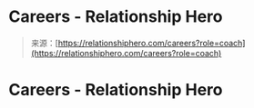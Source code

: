 <!--yml
category: 未分类
date: 2024-05-27 15:20:21
-->

# Careers - Relationship Hero

> 来源：[https://relationshiphero.com/careers?role=coach](https://relationshiphero.com/careers?role=coach)

# Careers - Relationship Hero